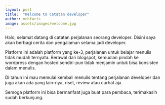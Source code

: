 ```yaml
---
layout: post
title:  "Welcome to catatan developer"
author: muhfaris
image: assets/images/welcome.jpg
---
```

Halo, selamat datang di catatan perjalanan seorang developer. Disini saya akan berbagi cerita dan pengalaman selama
jadi developer.

Platform ini adalah platform yang ke-3, perjalanan untuk belajar menulis tidak mudah ternyata.
Berawal dari blogspot, kemudian pindah ke wordpress dengan hosted sendiri-pun tidak menjamin untuk
bisa konsisten dalam menulis.

Di tahun ini mau memulai kembali menulis tentang perjalanan developer dan juga akan ada yang
lain-nya, riset, review atau curhat aja.

Semoga platform ini bisa bermanfaat juga buat para pembaca, terimakasih sudah berkunjung.
